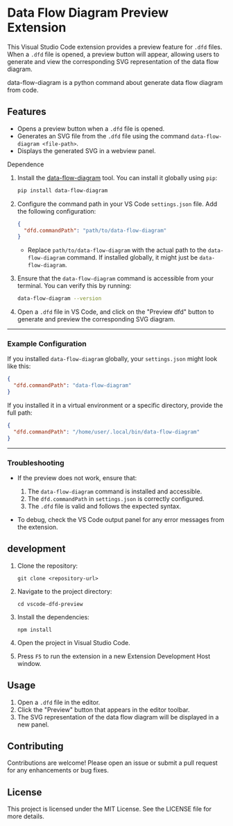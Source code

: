 # Data Flow Diagram Preview Extension

This Visual Studio Code extension provides a preview feature for `.dfd` files. When a `.dfd` file is opened, a preview button will appear, allowing users to generate and view the corresponding SVG representation of the data flow diagram.

data-flow-diagram is a python command about generate data flow diagram from code.

## Features

- Opens a preview button when a `.dfd` file is opened.
- Generates an SVG file from the `.dfd` file using the command `data-flow-diagram <file-path>`.
- Displays the generated SVG in a webview panel.

Dependence

1. Install the [data-flow-diagram](https://github.com/pbauermeister/dfd) tool. You can install it globally using `pip`:

   ```bash
   pip install data-flow-diagram
   ```
2. Configure the command path in your VS Code `settings.json` file. Add the following configuration:

   ```json
   {
     "dfd.commandPath": "path/to/data-flow-diagram"
   }
   ```

   - Replace `path/to/data-flow-diagram` with the actual path to the `data-flow-diagram` command. If installed globally, it might just be `data-flow-diagram`.
3. Ensure that the `data-flow-diagram` command is accessible from your terminal. You can verify this by running:

   ```bash
   data-flow-diagram --version
   ```
4. Open a `.dfd` file in VS Code, and click on the "Preview dfd" button to generate and preview the corresponding SVG diagram.

---

### Example Configuration

If you installed `data-flow-diagram` globally, your `settings.json` might look like this:

```json
{
  "dfd.commandPath": "data-flow-diagram"
}
```

If you installed it in a virtual environment or a specific directory, provide the full path:

```json
{
  "dfd.commandPath": "/home/user/.local/bin/data-flow-diagram"
}
```

---

### Troubleshooting

- If the preview does not work, ensure that:

  1. The `data-flow-diagram` command is installed and accessible.
  2. The `dfd.commandPath` in `settings.json` is correctly configured.
  3. The `.dfd` file is valid and follows the expected syntax.
- To debug, check the VS Code output panel for any error messages from the extension.

## development

1. Clone the repository:

   ```
   git clone <repository-url>
   ```
2. Navigate to the project directory:

   ```
   cd vscode-dfd-preview
   ```
3. Install the dependencies:

   ```
   npm install
   ```
4. Open the project in Visual Studio Code.
5. Press `F5` to run the extension in a new Extension Development Host window.

## Usage

1. Open a `.dfd` file in the editor.
2. Click the "Preview" button that appears in the editor toolbar.
3. The SVG representation of the data flow diagram will be displayed in a new panel.

## Contributing

Contributions are welcome! Please open an issue or submit a pull request for any enhancements or bug fixes.

## License

This project is licensed under the MIT License. See the LICENSE file for more details.
